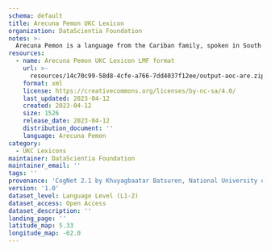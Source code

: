 ```yaml
---
schema: default
title: Arecuna Pemon UKC Lexicon
organization: DataScientia Foundation
notes: >-
  Arecuna Pemon is a language from the Cariban family, spoken in South America. The UKC Lexicon of Arecuna Pemon is represented as a lexico-semantic network. It consists of words, word senses, synsets, as well as sense-level and synset-level relationships.
resources:
  - name: Arecuna Pemon UKC Lexicon LMF format
    url: >-
      resources/14c70c99-58d8-4cfe-a766-7dd4037f12ee/output-aoc-are.zip
    format: xml
    license: https://creativecommons.org/licenses/by-nc-sa/4.0/
    last_updated: 2023-04-12
    created: 2023-04-12
    size: 1526
    release_date: 2023-04-12
    distribution_document: ''
    language: Arecuna Pemon
category:
  - UKC Lexicons
maintainer: DataScientia Foundation
maintainer_email: ''
tags: ''
provenance: 'CogNet 2.1 by Khuyagbaatar Batsuren, National University of Mongolia (http://cognet.ukc.disi.unitn.it); Native Languages of the Americas 2021.11. by Laura Redish and Orrin Lewis (http://www.native-languages.org); Princeton WordNet 2.1 by Princeton University (https://wordnet.princeton.edu)'
version: '1.0'
dataset_level: Language Level (L1-2)
dataset_access: Open Access
dataset_description: ''
landing_page: ''
latitude_map: 5.33
longitude_map: -62.0
---
```

